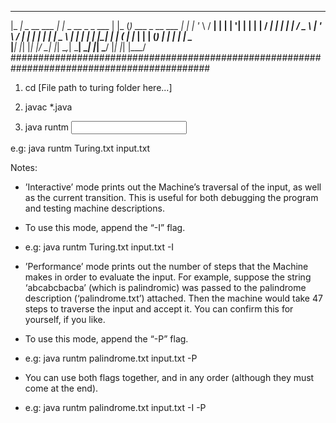  ___                 _                           _     _                       
|_ _|  _ __    ___  | |_   _ __   _   _    ___  | |_  (_)   ___    _ __    ___ 
 | |  | '_ \  / __| | __| | '__| | | | |  / __| | __| | |  / _ \  | '_ \  / __|
 | |  | | | | \__ \ | |_  | |    | |_| | | (__  | |_  | | | (_) | | | | | \__ \
|___| |_| |_| |___/  \__| |_|     \__,_|  \___|  \__| |_|  \___/  |_| |_| |___/
############################################################################################

1) cd [File path to turing folder here...]

2) javac *.java

3) java runtm <Turing Machine description file> <Input file> <Optional flags>

e.g: java runtm Turing.txt input.txt




Notes: 

* ’Interactive’ mode prints out the Machine’s traversal of the input, as well as the current transition. This is useful for both debugging the program and testing machine descriptions.

 - To use this mode, append the “-I” flag. 

 - e.g: java runtm Turing.txt input.txt -I

* ’Performance’ mode prints out the number of steps that the Machine makes in order to evaluate the input. For example, suppose the string ‘abcabcbacba’ (which is palindromic) was passed to the palindrome description (‘palindrome.txt’) attached. Then the machine would take 47 steps to traverse the input and accept it. You can confirm this for yourself, if you like.

 - To use this mode, append the “-P” flag.

 - e.g: java runtm palindrome.txt input.txt -P

* You can use both flags together, and in any order (although they must come at the end).

 - e.g: java runtm palindrome.txt input.txt -I -P